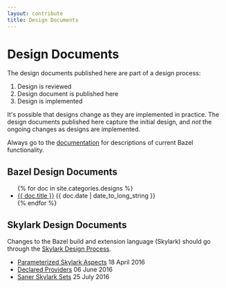 ```yaml
---
layout: contribute
title: Design Documents
---
```


# Design Documents

The design documents published here are part of a design process:

1. Design is reviewed
2. Design document is published here
3. Design is implemented

It's possible that designs change as they are implemented in practice. The
design documents published here capture the initial design, and _not_ the
ongoing changes as designs are implemented.

Always go to the [documentation](https://docs.bazel.build/bazel-overview.md) for
descriptions of current Bazel functionality.

## Bazel Design Documents

<ul>
{% for doc in site.categories.designs %}
  <li><a href="{{ doc.url }}">{{ doc.title }}</a>
      {{ doc.date | date_to_long_string }}</a></li>
{% endfor %}
</ul>

## Skylark Design Documents

Changes to the Bazel build and extension language (Skylark) should go
through the [Skylark Design Process](/designs/skylark/skylark-design-process.html).

* [Parameterized Skylark Aspects](/designs/skylark/parameterized-aspects.html)
  18 April 2016
* [Declared Providers](/designs/skylark/declared-providers.html) 06 June 2016
* [Saner Skylark Sets](/designs/skylark/saner-skylark-sets.html) 25 July 2016
